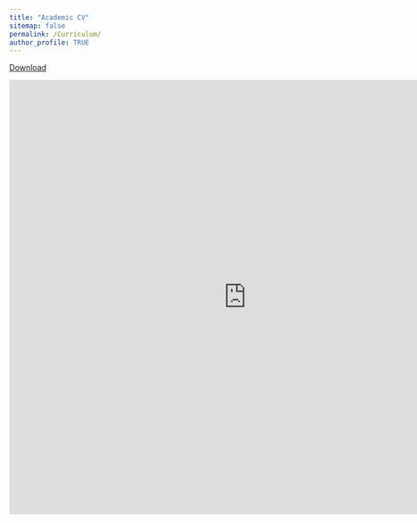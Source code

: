 ```yaml
---
title: "Academic CV"
sitemap: false
permalink: /Curriculum/
author_profile: TRUE
---
```

<a href="https://samueladeyanju.com/images/SamuelAdeyanjuCV.pdf=" target="_blank">Download</a>
<div align="center"> 
<embed src="https://samueladeyanju.com/images/SamuelAdeyanjuCV.pdf" 
       type="application/pdf"
       width="850"
      height="780"/>


